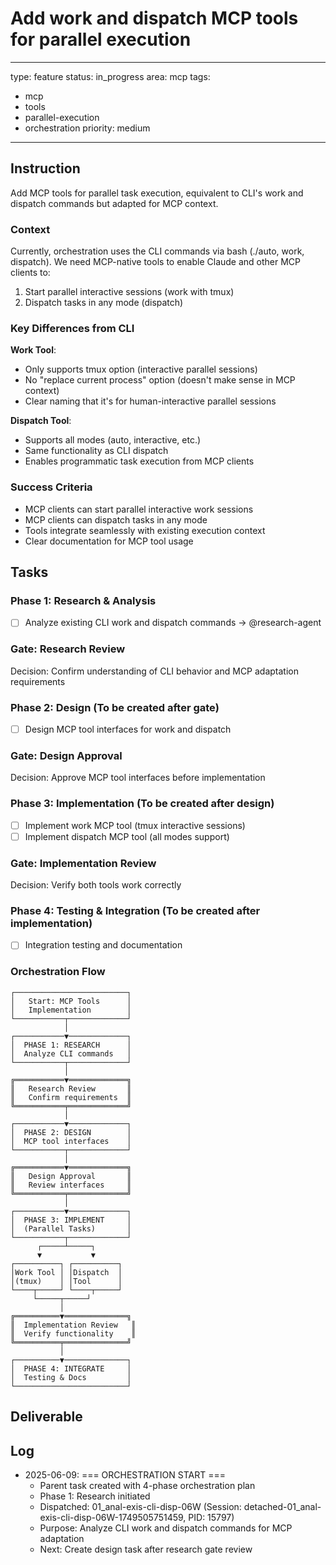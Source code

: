 # Add work and dispatch MCP tools for parallel execution

---
type: feature
status: in_progress
area: mcp
tags:
  - mcp
  - tools
  - parallel-execution
  - orchestration
priority: medium
---


## Instruction
Add MCP tools for parallel task execution, equivalent to CLI's work and dispatch commands but adapted for MCP context.

### Context

Currently, orchestration uses the CLI commands via bash (./auto, work, dispatch). We need MCP-native tools to enable Claude and other MCP clients to:
1. Start parallel interactive sessions (work with tmux)
2. Dispatch tasks in any mode (dispatch)

### Key Differences from CLI

**Work Tool**:
- Only supports tmux option (interactive parallel sessions)
- No "replace current process" option (doesn't make sense in MCP context)
- Clear naming that it's for human-interactive parallel sessions

**Dispatch Tool**:
- Supports all modes (auto, interactive, etc.)
- Same functionality as CLI dispatch
- Enables programmatic task execution from MCP clients

### Success Criteria

- MCP clients can start parallel interactive work sessions
- MCP clients can dispatch tasks in any mode
- Tools integrate seamlessly with existing execution context
- Clear documentation for MCP tool usage

## Tasks
### Phase 1: Research & Analysis
- [ ] Analyze existing CLI work and dispatch commands → @research-agent

### Gate: Research Review
Decision: Confirm understanding of CLI behavior and MCP adaptation requirements

### Phase 2: Design (To be created after gate)
- [ ] Design MCP tool interfaces for work and dispatch

### Gate: Design Approval
Decision: Approve MCP tool interfaces before implementation

### Phase 3: Implementation (To be created after design)
- [ ] Implement work MCP tool (tmux interactive sessions)
- [ ] Implement dispatch MCP tool (all modes support)

### Gate: Implementation Review
Decision: Verify both tools work correctly

### Phase 4: Testing & Integration (To be created after implementation)
- [ ] Integration testing and documentation

### Orchestration Flow
```
┌─────────────────────────┐
│   Start: MCP Tools      │
│   Implementation        │
└───────────┬─────────────┘
            │
┌───────────▼─────────────┐
│  PHASE 1: RESEARCH      │
│  Analyze CLI commands   │
└───────────┬─────────────┘
            │
╔═══════════▼═════════════╗
║   Research Review       ║
║   Confirm requirements  ║
╚═══════════╤═════════════╝
            │
┌───────────▼─────────────┐
│  PHASE 2: DESIGN        │
│  MCP tool interfaces    │
└───────────┬─────────────┘
            │
╔═══════════▼═════════════╗
║   Design Approval       ║
║   Review interfaces     ║
╚═══════════╤═════════════╝
            │
┌───────────▼─────────────┐
│  PHASE 3: IMPLEMENT     │
│  (Parallel Tasks)       │
└───────────┬─────────────┘
      ┌─────┴─────┐
      ▼           ▼
┌──────────┐ ┌──────────┐
│Work Tool │ │Dispatch  │
│(tmux)    │ │Tool      │
└────┬─────┘ └────┬─────┘
     └─────┬─────┘
           │
╔══════════▼══════════════╗
║  Implementation Review   ║
║  Verify functionality    ║
╚══════════╤══════════════╝
           │
┌──────────▼──────────────┐
│  PHASE 4: INTEGRATE     │
│  Testing & Docs         │
└─────────────────────────┘
```

## Deliverable

## Log
- 2025-06-09: === ORCHESTRATION START ===
  - Parent task created with 4-phase orchestration plan
  - Phase 1: Research initiated
  - Dispatched: 01_anal-exis-cli-disp-06W (Session: detached-01_anal-exis-cli-disp-06W-1749505751459, PID: 15797)
  - Purpose: Analyze CLI work and dispatch commands for MCP adaptation
  - Next: Create design task after research gate review
